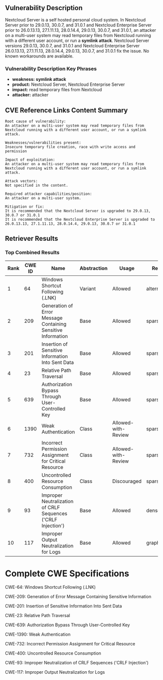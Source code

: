 ## Vulnerability Description
Nextcloud Server is a self hosted personal cloud system. In Nextcloud Server prior to 29.0.13, 30.0.7, and 31.0.1 and Nextcloud Enterprise Server prior to 26.0.13.13, 27.1.11.13, 28.0.14.4, 29.0.13, 30.0.7, and 31.0.1, an attacker on a multi-user system may read temporary files from Nextcloud running with a different user account, or run a **symlink attack**. Nextcloud Server versions 29.0.13, 30.0.7, and 31.0.1 and Nextcloud Enterprise Server 26.0.13.13, 27.1.11.13, 28.0.14.4, 29.0.13, 30.0.7, and 31.0.1 fix the issue. No known workarounds are available.

### Vulnerability Description Key Phrases
- **weakness:** **symlink attack**
- **product:** Nextcloud Server, Nextcloud Enterprise Server
- **impact:** read temporary files from Nextcloud
- **attacker:** attacker

## CVE Reference Links Content Summary
```
Root cause of vulnerability:
An attacker on a multi-user system may read temporary files from Nextcloud running with a different user account, or run a symlink attack.

Weaknesses/vulnerabilities present:
Insecure temporary file creation, race with write access and permission

Impact of exploitation:
An attacker on a multi-user system may read temporary files from Nextcloud running with a different user account, or run a symlink attack.

Attack vectors:
Not specified in the content.

Required attacker capabilities/position:
An attacker on a multi-user system.

Mitigation or fix:
It is recommended that the Nextcloud Server is upgraded to 29.0.13, 30.0.7 or 31.0.1
It is recommended that the Nextcloud Enterprise Server is upgraded to 26.0.13.13, 27.1.11.13, 28.0.14.4, 29.0.13, 30.0.7 or 31.0.1
```

## Retriever Results

### Top Combined Results

| Rank | CWE ID | Name | Abstraction | Usage  | Retrievers | Individual Scores |
|------|--------|------|-------------|-------|------------|-------------------|
| 1 | 64 | Windows Shortcut Following (.LNK) | Variant | Allowed | alternate_terms | 0.800 |
| 2 | 209 | Generation of Error Message Containing Sensitive Information | Base | Allowed | sparse | 0.612 |
| 3 | 201 | Insertion of Sensitive Information Into Sent Data | Base | Allowed | sparse | 0.611 |
| 4 | 23 | Relative Path Traversal | Base | Allowed | sparse | 0.606 |
| 5 | 639 | Authorization Bypass Through User-Controlled Key | Base | Allowed | sparse | 0.592 |
| 6 | 1390 | Weak Authentication | Class | Allowed-with-Review | sparse | 0.571 |
| 7 | 732 | Incorrect Permission Assignment for Critical Resource | Class | Allowed-with-Review | sparse | 0.570 |
| 8 | 400 | Uncontrolled Resource Consumption | Class | Discouraged | sparse | 0.570 |
| 9 | 93 | Improper Neutralization of CRLF Sequences ('CRLF Injection') | Base | Allowed | dense | 0.500 |
| 10 | 117 | Improper Output Neutralization for Logs | Base | Allowed | graph | 0.002 |



# Complete CWE Specifications

CWE-64: Windows Shortcut Following (.LNK)

CWE-209: Generation of Error Message Containing Sensitive Information

CWE-201: Insertion of Sensitive Information Into Sent Data

CWE-23: Relative Path Traversal

CWE-639: Authorization Bypass Through User-Controlled Key

CWE-1390: Weak Authentication

CWE-732: Incorrect Permission Assignment for Critical Resource

CWE-400: Uncontrolled Resource Consumption

CWE-93: Improper Neutralization of CRLF Sequences ('CRLF Injection')

CWE-117: Improper Output Neutralization for Logs